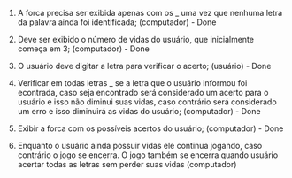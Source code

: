 1. A forca precisa ser exibida apenas com os _ uma vez que nenhuma 
   letra da palavra ainda foi identificada; (computador) - Done

2. Deve ser exibido o número de vidas do usuário, que inicialmente começa em 3; (computador) - Done

3. O usuário deve digitar a letra para verificar o acerto; (usuário) - Done

4. Verificar em todas letras _ se a letra que o usuário informou foi
   econtrada, caso seja encontrado será considerado um acerto para o usuário 
   e isso não diminui suas vidas, caso contrário será considerado um erro 
   e isso diminuirá as vidas do usuário; (computador) - Done

5. Exibir a forca com os possíveis acertos do usuário; (computador) - Done

6. Enquanto o usuário ainda possuir vidas ele continua jogando, 
   caso contrário o jogo se encerra. O jogo também se encerra quando 
   usuário acertar todas as letras sem perder suas vidas (computador)

